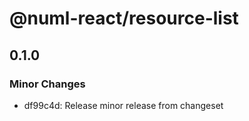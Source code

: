 # @numl-react/resource-list

## 0.1.0

### Minor Changes

- df99c4d: Release minor release from changeset
